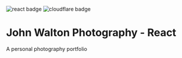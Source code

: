 ![react badge](https://img.shields.io/badge/React-v.16.14.0-purple.svg?style=flat-square)
![cloudflare badge](https://img.shields.io/endpoint?url=https://cloudflare-pages-badges.webmanager.workers.dev/?projectName=forestdean/johnwalton.photography)

# John Walton Photography - React

A personal photography portfolio
